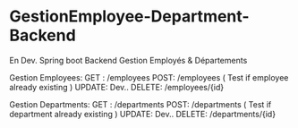 # GestionEmployee-Department-Backend
En Dev.
Spring boot Backend Gestion Employés &amp; Départements

Gestion Employees:
GET : /employees
POST: /employees ( Test if employee already existing )
UPDATE: Dev..
DELETE: /employees/{id} 

Gestion Departments:
GET : /departments
POST: /departments ( Test if department already existing )
UPDATE: Dev..
DELETE: /departments/{id} 

